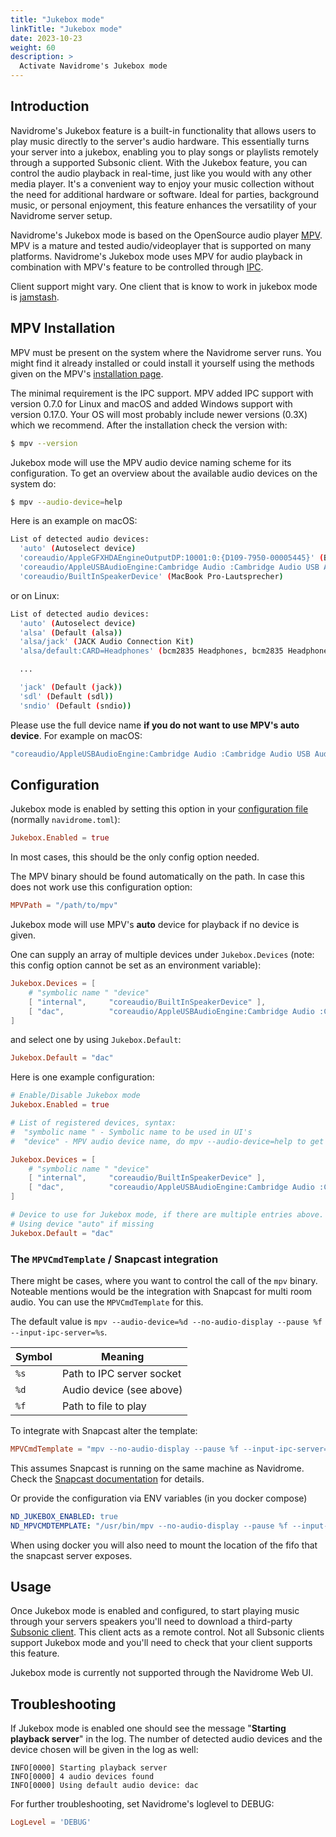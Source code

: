 ```yaml
---
title: "Jukebox mode"
linkTitle: "Jukebox mode"
date: 2023-10-23
weight: 60
description: >
  Activate Navidrome's Jukebox mode
---
```


## Introduction

Navidrome's Jukebox feature is a built-in functionality that allows users to play music directly to the server's audio
hardware. This essentially turns your server into a jukebox, enabling you to play songs or playlists remotely through a
supported Subsonic client. With the Jukebox feature, you can control the audio playback in real-time, just like you
would with any other media player. It's a convenient way to enjoy your music collection without the need for
additional hardware or software. Ideal for parties, background music, or personal enjoyment, this feature enhances
the versatility of your Navidrome server setup.

Navidrome's Jukebox mode is based on the OpenSource audio player [MPV](https://mpv.io/). MPV is a mature and tested
audio/videoplayer that is supported on many platforms. Navidrome's Jukebox mode uses MPV for audio playback in
combination with MPV's feature to be controlled through [IPC](https://mpv.io/manual/master/#json-ipc).

Client support might vary. One client that is know to work in jukebox mode is [jamstash](https://github.com/tsquillario/Jamstash).

## MPV Installation

MPV must be present on the system where the Navidrome server runs. You might find it already installed or could install
it yourself using the methods given on the MPV's [installation page](https://mpv.io/installation/).

The minimal requirement is the IPC support. MPV added IPC support with version 0.7.0 for Linux and macOS and added
Windows support with version 0.17.0. Your OS will most probably include newer versions (0.3X) which we recommend.
After the installation check the version with:

```sh
$ mpv --version
```

Jukebox mode will use the MPV audio device naming scheme for its configuration. To get an overview about the available
audio devices on the system do:

```sh
$ mpv --audio-device=help
```

Here is an example on macOS:

```sh
List of detected audio devices:
  'auto' (Autoselect device)
  'coreaudio/AppleGFXHDAEngineOutputDP:10001:0:{D109-7950-00005445}' (BenQ EW3270U)
  'coreaudio/AppleUSBAudioEngine:Cambridge Audio :Cambridge Audio USB Audio 1.0:0000:1' (Cambridge Audio USB 1.0 Audio Out)
  'coreaudio/BuiltInSpeakerDevice' (MacBook Pro-Lautsprecher)
```

or on Linux:

```sh
List of detected audio devices:
  'auto' (Autoselect device)
  'alsa' (Default (alsa))
  'alsa/jack' (JACK Audio Connection Kit)
  'alsa/default:CARD=Headphones' (bcm2835 Headphones, bcm2835 Headphones/Default Audio Device)

  ...

  'jack' (Default (jack))
  'sdl' (Default (sdl))
  'sndio' (Default (sndio))
```

Please use the full device name **if you do not want to use MPV's auto device**. For example on macOS:

```sh
"coreaudio/AppleUSBAudioEngine:Cambridge Audio :Cambridge Audio USB Audio 1.0:0000:1"
```

## Configuration

Jukebox mode is enabled by setting this option in your [configuration file](/docs/usage/configuration-options)
(normally `navidrome.toml`):

```toml
Jukebox.Enabled = true
```

In most cases, this should be the only config option needed.

The MPV binary should be found automatically on the path. In case this does not work use this configuration option:

```toml
MPVPath = "/path/to/mpv"
```

Jukebox mode will use MPV's **auto** device for playback if no device is given.

One can supply an array of multiple devices under `Jukebox.Devices` (note: this config option cannot be set as an environment variable):

```toml
Jukebox.Devices = [
    # "symbolic name " "device"
    [ "internal",     "coreaudio/BuiltInSpeakerDevice" ],
    [ "dac",          "coreaudio/AppleUSBAudioEngine:Cambridge Audio :Cambridge Audio USB Audio 1.0:0000:1" ]
]
```

and select one by using `Jukebox.Default`:

```toml
Jukebox.Default = "dac"
```

Here is one example configuration:

```toml
# Enable/Disable Jukebox mode
Jukebox.Enabled = true

# List of registered devices, syntax:
#  "symbolic name " - Symbolic name to be used in UI's
#  "device" - MPV audio device name, do mpv --audio-device=help to get a list

Jukebox.Devices = [
    # "symbolic name " "device"
    [ "internal",     "coreaudio/BuiltInSpeakerDevice" ],
    [ "dac",          "coreaudio/AppleUSBAudioEngine:Cambridge Audio :Cambridge Audio USB Audio 1.0:0000:1" ]
]

# Device to use for Jukebox mode, if there are multiple entries above.
# Using device "auto" if missing
Jukebox.Default = "dac"
```

### The `MPVCmdTemplate` / Snapcast integration

There might be cases, where you want to control the call of the `mpv` binary. Noteable mentions would be the integration with Snapcast
for multi room audio. You can use the `MPVCmdTemplate` for this.

The default value is `mpv --audio-device=%d --no-audio-display --pause %f --input-ipc-server=%s`.

| Symbol | Meaning                   |
| ------ | ------------------------- |
| `%s`   | Path to IPC server socket |
| `%d`   | Audio device (see above)  |
| `%f`   | Path to file to play      |

To integrate with Snapcast alter the template:

```toml
MPVCmdTemplate = "mpv --no-audio-display --pause %f --input-ipc-server=%s --audio-channels=stereo --audio-samplerate=48000 --audio-format=s16 --ao=pcm --ao-pcm-file=/tmp/snapfifo"
```

This assumes Snapcast is running on the same machine as Navidrome. Check the [Snapcast documentation](https://github.com/badaix/snapcast/blob/develop/doc/player_setup.md#mpv) for details.


Or provide the configuration via ENV variables (in you docker compose)

```yaml
ND_JUKEBOX_ENABLED: true
ND_MPVCMDTEMPLATE: "/usr/bin/mpv --no-audio-display --pause %f --input-ipc-server=%s --audio-channels=stereo --audio-samplerate=48000 --audio-format=s16 --ao=pcm --ao-pcm-file=/audio/snapcast_fifo"
```

When using docker you will also need to mount the location of the fifo that the snapcast server exposes.

## Usage

Once Jukebox mode is enabled and configured, to start playing music through your servers speakers you'll need to download a third-party
[Subsonic client](https://www.subsonic.org/pages/apps.jsp). This client acts as a remote control.
Not all Subsonic clients support Jukebox mode and you'll need to check that your client supports this feature.

Jukebox mode is currently not supported through the Navidrome Web UI.

## Troubleshooting

If Jukebox mode is enabled one should see the message "**Starting playback server**" in the log. The number of detected audio devices and the device chosen will be given in the log as well:

```log
INFO[0000] Starting playback server
INFO[0000] 4 audio devices found
INFO[0000] Using default audio device: dac
```

For further troubleshooting, set Navidrome's loglevel to DEBUG:

```toml
LogLevel = 'DEBUG'
```
